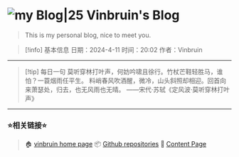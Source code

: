 # ![my Blog|25](https://avatars.githubusercontent.com/u/36905296?v=4) Vinbruin's Blog

> This is my personal blog, nice to meet you.

> [!info] 基本信息
> 日期：2024-4-11
> 时间：20:02
> 作者：Vinbruin

---

> [!tip] 每日一句
> 莫听穿林打叶声，何妨吟啸且徐行。竹杖芒鞋轻胜马，谁怕？一蓑烟雨任平生。
> 料峭春风吹酒醒，微冷，山头斜照却相迎。回首向来萧瑟处，归去，也无风雨也无晴。
> ——宋代·苏轼《定风波·莫听穿林打叶声》

---

###  ⭐相关链接⭐
> 🏠 [vinbruin home page](Https://vinbruin.github.io/)
> 📦 [Github repositories](https://github.com/vinbruin)
> 📕 [Content Page](index.html)

